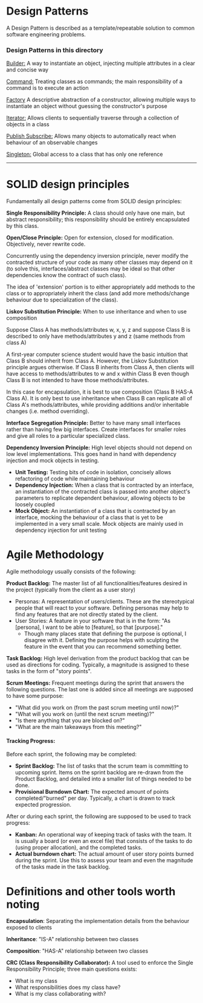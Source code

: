 # Design Patterns

A Design Pattern is described as a template/repeatable solution to common software engineering problems.

### Design Patterns in this directory
[Builder:](./Builder) A way to instantiate an object, injecting multiple attributes in a clear and concise way

[Command:](./Command) Treating classes as commands; the main responsibility of a command is to execute an action

[Factory](./Factory) A descriptive abstraction of a constructor, allowing multiple ways to instantiate an object without guessing the constructor's purpose

[Iterator:](./Iterator) Allows clients to sequentially traverse through a collection of objects in a class

[Publish Subscribe:](./publishSubscribe) Allows many objects to automatically react when behaviour of an observable changes

[Singleton:](./Singleton) Global access to a class that has only one reference

---

# SOLID design principles

Fundamentally all design patterns come from SOLID design principles:

**Single Responsibility Principle:** A class should only have one main, but abstract responsibility; this responsibility should be entirely encapsulated by this class.

**Open/Close Principle:** Open for extension, closed for modification. Objectively, never rewrite code.

Concurrently using the dependency inversion principle, never modify the contracted structure of your code as many other classes may depend on it (to solve this, interfaces/abstract classes may be ideal so that other dependencies know the contract of such class).

The idea of 'extension' portion is to either appropriately add methods to the class or to appropriately inherit the class (and add more methods/change behaviour due to specialization of the class).

**Liskov Substitution Principle:** When to use inheritance and when to use composition

Suppose Class A has methods/attributes w, x, y, z and suppose Class B is described to only have methods/attributes y and z (same methods from class A)

A first-year computer science student would have the basic intuition that Class B should inherit from Class A. However, the Liskov Substitution principle argues otherwise. If Class B inherits from Class A, then clients will have access to methods/attributes to w and x within Class B even though Class B is not intended to have those methods/attributes.

In this case for encapsulation, it is best to use composition (Class B HAS-A Class A). It is only best to use inheritance when Class B can replicate all of Class A's methods/attributes, while providing additions and/or inheritable changes (i.e. method overriding).

**Interface Segregation Principle:** Better to have many small interfaces rather than having few big interfaces. Create interfaces for smaller roles and give all roles to a particular specialized class.

**Dependency Inversion Principle:** High level objects should not depend on low level implementations. This goes hand in hand with dependency injection and mock objects in testing.

* **Unit Testing:** Testing bits of code in isolation, concisely allows refactoring of code while maintaining behaviour
* **Dependency Injection:** When a class that is contracted by an interface, an instantiation of the contracted class is passed into another object's parameters to replicate dependent behaviour, allowing objects to be loosely coupled
* **Mock Object:** An instantiation of a class that is contracted by an interface, mocking the behaviour of a class that is yet to be implemented in a very small scale. Mock objects are mainly used in dependency injection for unit testing

# Agile Methodology

Agile methodology usually consists of the following:

**Product Backlog:** The master list of all functionalities/features desired in the project (typically from the client as a user story)
  * Personas: A representation of users/clients. These are the stereotypical people that will react to your software. Defining personas may help to find any features that are not directly stated by the client.
  * User Stories: A feature in your software that is in the form: "As [persona], I want to be able to [feature], so that [purpose]."
    * Though many places state that defining the purpose is optional, I disagree with it. Defining the purpose helps with sculpting the feature in the event that you can recommend something better.

**Task Backlog:** High level derivation from the product backlog that can be used as directions for coding. Typically, a magnitude is assigned to these tasks in the form of "story points".

**Scrum Meetings:** Frequent meetings during the sprint that answers the following questions. The last one is added since all meetings are supposed to have some purpose:
  * "What did you work on (from the past scrum meeting until now)?"
  * "What will you work on (until the next scrum meeting)?"
  * "Is there anything that you are blocked on?"
  * "What are the main takeaways from this meeting?"

#### Tracking Progress:
Before each sprint, the following may be completed:
* **Sprint Backlog:** The list of tasks that the scrum team is committing to upcoming sprint. Items on the sprint backlog are re-drawn from the Product Backlog, and detailed into a smaller list of things needed to be done.
* **Provisional Burndown Chart:** The expected amount of points completed/"burned" per day. Typically, a chart is drawn to track expected progression.

After or during each sprint, the following are supposed to be used to track progress:
* **Kanban:** An operational way of keeping track of tasks with the team. It is usually a board (or even an excel file) that consists of the tasks to do (using proper allocation), and the completed tasks.
* **Actual burndown chart:** The actual amount of user story points burned during the sprint. Use this to assess your team and even the magnitude of the tasks made in the task backlog.

# Definitions and other tools worth noting

**Encapsulation**: Separating the implementation details from the behaviour exposed to clients

**Inheritance**: "IS-A" relationship between two classes

**Composition**: "HAS-A" relationship between two classes

**CRC (Class Responsibility Collaborator):** A tool used to enforce the Single Responsibility Principle; three main questions exists:
* What is my class
* What responsibilities does my class have?
* What is my class collaborating with?
